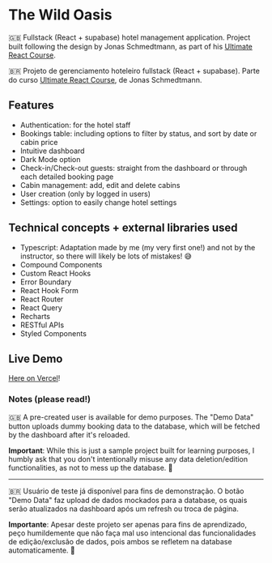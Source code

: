# The Wild Oasis

🇬🇧 Fullstack (React + supabase) hotel management application. Project built following the design by Jonas Schmedtmann, as part of his [Ultimate React Course](https://www.udemy.com/course/the-ultimate-react-course/).

🇧🇷 Projeto de gerenciamento hoteleiro fullstack (React + supabase). Parte do curso [Ultimate React Course](https://www.udemy.com/course/the-ultimate-react-course), de Jonas Schmedtmann.

## Features

- Authentication: for the hotel staff
- Bookings table: including options to filter by status, and sort by date or cabin price
- Intuitive dashboard
- Dark Mode option
- Check-in/Check-out guests: straight from the dashboard or through each detailed booking page
- Cabin management: add, edit and delete cabins
- User creation (only by logged in users)
- Settings: option to easily change hotel settings

## Technical concepts + external libraries used

- Typescript: Adaptation made by me (my very first one!) and not by the instructor, so there will likely be lots of mistakes! 😅
- Compound Components
- Custom React Hooks
- Error Boundary
- React Hook Form
- React Router
- React Query
- Recharts
- RESTful APIs
- Styled Components

## Live Demo

[Here on Vercel](https://the-wild-oasis-tsm13.vercel.app)!

### **Notes (please read!)**

🇬🇧
A pre-created user is available for demo purposes. The "Demo Data" button uploads dummy booking data to the database, which will be fetched by the dashboard after it's reloaded.

**Important**: While this is just a sample project built for learning purposes, I humbly ask that you don't intentionally misuse any data deletion/edition functionalities, as not to mess up the database. 🙏

---

🇧🇷
Usuário de teste já disponível para fins de demonstração. O botão "Demo Data" faz upload de dados mockados para a database, os quais serão atualizados na dashboard após um refresh ou troca de página.

**Importante**: Apesar deste projeto ser apenas para fins de aprendizado, peço humildemente que não faça mal uso intencional das funcionalidades de edição/exclusão de dados, pois ambos se refletem na database automaticamente. 🙏
